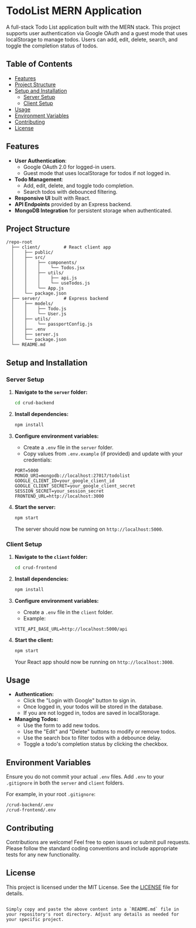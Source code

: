 
# TodoList MERN Application

A full-stack Todo List application built with the MERN stack. This project supports user authentication via Google OAuth and a guest mode that uses localStorage to manage todos. Users can add, edit, delete, search, and toggle the completion status of todos.

## Table of Contents

- [Features](#features)
- [Project Structure](#project-structure)
- [Setup and Installation](#setup-and-installation)
  - [Server Setup](#server-setup)
  - [Client Setup](#client-setup)
- [Usage](#usage)
- [Environment Variables](#environment-variables)
- [Contributing](#contributing)
- [License](#license)

## Features

- **User Authentication**:
  - Google OAuth 2.0 for logged-in users.
  - Guest mode that uses localStorage for todos if not logged in.
- **Todo Management**:
  - Add, edit, delete, and toggle todo completion.
  - Search todos with debounced filtering.
- **Responsive UI** built with React.
- **API Endpoints** provided by an Express backend.
- **MongoDB Integration** for persistent storage when authenticated.

## Project Structure

```
/repo-root
  ├── client/         # React client app
  │    ├── public/
  │    ├── src/
  │    │    ├── components/
  │    │    │    └── Todos.jsx
  │    │    ├── utils/
  │    │    │    ├── api.js
  │    │    │    └── useTodos.js
  │    │    └── App.js
  │    └── package.json
  ├── server/         # Express backend
  │    ├── models/
  │    │    ├── Todo.js
  │    │    └── User.js
  │    ├── utils/
  │    │    └── passportConfig.js
  │    ├── .env
  │    ├── server.js
  │    └── package.json
  └── README.md
```

## Setup and Installation

### Server Setup

1. **Navigate to the `server` folder:**

   ```bash
   cd crud-backend
   ```

2. **Install dependencies:**

   ```bash
   npm install
   ```

3. **Configure environment variables:**

   - Create a `.env` file in the `server` folder.
   - Copy values from `.env.example` (if provided) and update with your credentials:

   ```env
   PORT=5000
   MONGO_URI=mongodb://localhost:27017/todolist
   GOOGLE_CLIENT_ID=your_google_client_id
   GOOGLE_CLIENT_SECRET=your_google_client_secret
   SESSION_SECRET=your_session_secret
   FRONTEND_URL=http://localhost:3000
   ```

4. **Start the server:**

   ```bash
   npm start
   ```

   The server should now be running on `http://localhost:5000`.

### Client Setup

1. **Navigate to the `client` folder:**

   ```bash
   cd crud-frontend
   ```

2. **Install dependencies:**

   ```bash
   npm install
   ```

3. **Configure environment variables:**

   - Create a `.env` file in the `client` folder.
   - Example:

   ```env
   VITE_API_BASE_URL=http://localhost:5000/api
   ```

4. **Start the client:**

   ```bash
   npm start
   ```

   Your React app should now be running on `http://localhost:3000`.

## Usage

- **Authentication:**
  - Click the "Login with Google" button to sign in.
  - Once logged in, your todos will be stored in the database.
  - If you are not logged in, todos are saved in localStorage.
- **Managing Todos:**
  - Use the form to add new todos.
  - Use the "Edit" and "Delete" buttons to modify or remove todos.
  - Use the search box to filter todos with a debounce delay.
  - Toggle a todo's completion status by clicking the checkbox.

## Environment Variables

Ensure you do not commit your actual `.env` files. Add `.env` to your `.gitignore` in both the `server` and `client` folders.

For example, in your root `.gitignore`:

```
/crud-backend/.env
/crud-frontend/.env
```

## Contributing

Contributions are welcome! Feel free to open issues or submit pull requests. Please follow the standard coding conventions and include appropriate tests for any new functionality.

## License

This project is licensed under the MIT License. See the [LICENSE](LICENSE) file for details.
```

Simply copy and paste the above content into a `README.md` file in your repository's root directory. Adjust any details as needed for your specific project.